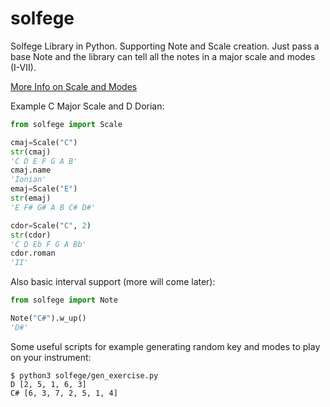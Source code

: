# solfege
Solfege Library in Python. Supporting Note and Scale creation. Just pass a base Note and the library can tell all the notes in a major scale and modes (I-VII).

[More Info on Scale and Modes](https://en.wikipedia.org/wiki/Mode_(music))


Example C Major Scale and D Dorian:

```python
from solfege import Scale

cmaj=Scale("C")
str(cmaj)
'C D E F G A B'
cmaj.name
'Ionian'
emaj=Scale("E")
str(emaj)
'E F# G# A B C# D#'

cdor=Scale("C", 2)
str(cdor)
'C D Eb F G A Bb'
cdor.roman
'II'
```

Also basic interval support (more will come later):
```python
from solfege import Note

Note("C#").w_up()
'D#'
```

Some useful scripts for example generating random key and modes to play on your instrument:

```
$ python3 solfege/gen_exercise.py
D [2, 5, 1, 6, 3]
C# [6, 3, 7, 2, 5, 1, 4]
```
